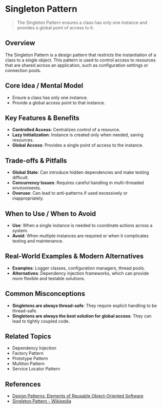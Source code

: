 # Singleton Pattern

> The Singleton Pattern ensures a class has only one instance and provides a global point of access to it.

## Overview
The Singleton Pattern is a design pattern that restricts the instantiation of a class to a single object. This pattern is used to control access to resources that are shared across an application, such as configuration settings or connection pools.

## Core Idea / Mental Model
- Ensure a class has only one instance.
- Provide a global access point to that instance.

## Key Features & Benefits
- **Controlled Access**: Centralizes control of a resource.
- **Lazy Initialization**: Instance is created only when needed, saving resources.
- **Global Access**: Provides a single point of access to the instance.

## Trade-offs & Pitfalls
- **Global State**: Can introduce hidden dependencies and make testing difficult.
- **Concurrency Issues**: Requires careful handling in multi-threaded environments.
- **Overuse**: Can lead to anti-patterns if used excessively or inappropriately.

## When to Use / When to Avoid
- **Use**: When a single instance is needed to coordinate actions across a system.
- **Avoid**: When multiple instances are required or when it complicates testing and maintenance.

## Real-World Examples & Modern Alternatives
- **Examples**: Logger classes, configuration managers, thread pools.
- **Alternatives**: Dependency injection frameworks, which can provide more flexible and testable solutions.

## Common Misconceptions
- **Singletons are always thread-safe**: They require explicit handling to be thread-safe.
- **Singletons are always the best solution for global access**: They can lead to tightly coupled code.

## Related Topics
- Dependency Injection
- Factory Pattern
- Prototype Pattern
- Multiton Pattern
- Service Locator Pattern

## References
- [Design Patterns: Elements of Reusable Object-Oriented Software](https://www.amazon.com/Design-Patterns-Elements-Reusable-Object-Oriented/dp/0201633612)
- [Singleton Pattern - Wikipedia](https://en.wikipedia.org/wiki/Singleton_pattern)